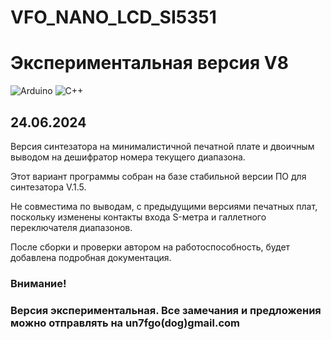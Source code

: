 # VFO_NANO_LCD_SI5351
# Экспериментальная версия V8

![Arduino](https://img.shields.io/badge/-Arduino-00979D?style=for-the-badge&logo=Arduino&logoColor=white)
![C++](https://img.shields.io/badge/c++-%2300599C.svg?style=for-the-badge&logo=c%2B%2B&logoColor=white)

## 24.06.2024

Версия синтезатора на минималистичной печатной плате и двоичным выводом на дешифратор номера текущего диапазона.

Этот вариант программы собран на базе стабильной версии ПО для синтезатора V.1.5.

Не совместима по выводам, с предыдущими версиями печатных плат, поскольку изменены контакты входа S-метра и галлетного переключателя диапазонов. 

После сборки и проверки автором на работоспособность, будет добавлена подробная документация.

### Внимание!
### Версия экспериментальная. Все замечания и предложения можно отправлять на un7fgo(dog)gmail.com 

